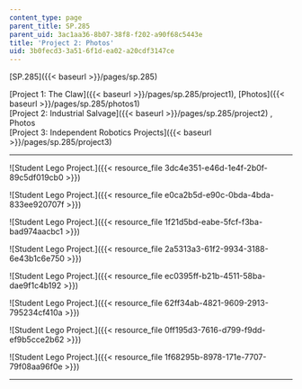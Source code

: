 ```yaml
---
content_type: page
parent_title: SP.285
parent_uid: 3ac1aa36-8b07-38f8-f202-a90f68c5443e
title: 'Project 2: Photos'
uid: 3b0fecd3-3a51-6f1d-ea02-a20cdf3147ce
---
```


[SP.285]({{< baseurl >}}/pages/sp.285)

[Project 1: The Claw]({{< baseurl >}}/pages/sp.285/project1), [Photos]({{< baseurl >}}/pages/sp.285/photos1)  
[Project 2: Industrial Salvage]({{< baseurl >}}/pages/sp.285/project2) , Photos  
[Project 3: Independent Robotics Projects]({{< baseurl >}}/pages/sp.285/project3)

* * *

![Student Lego Project.]({{< resource_file 3dc4e351-e46d-1e4f-2b0f-89c5df019cb0 >}})

![Student Lego Project.]({{< resource_file e0ca2b5d-e90c-0bda-4bda-833ee920707f >}})

![Student Lego Project.]({{< resource_file 1f21d5bd-eabe-5fcf-f3ba-bad974aacbc1 >}})

![Student Lego Project.]({{< resource_file 2a5313a3-61f2-9934-3188-6e43b1c6e750 >}})

![Student Lego Project.]({{< resource_file ec0395ff-b21b-4511-58ba-dae9f1c4b192 >}})

![Student Lego Project.]({{< resource_file 62ff34ab-4821-9609-2913-795234cf410a >}})

![Student Lego Project.]({{< resource_file 0ff195d3-7616-d799-f9dd-ef9b5cce2b62 >}})

![Student Lego Project.]({{< resource_file 1f68295b-8978-171e-7707-79f08aa96f0e >}})

* * *